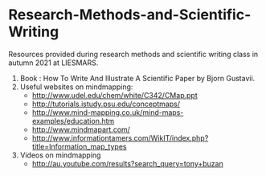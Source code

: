 # Research-Methods-and-Scientific-Writing
Resources provided during research methods and scientific writing class in autumn 2021 at LIESMARS.

1. Book : How To Write And Illustrate A Scientific Paper by Bjorn Gustavii.
2. Useful websites on mindmapping:
    * http://www.udel.edu/chem/white/C342/CMap.ppt
    * http://tutorials.istudy.psu.edu/conceptmaps/
    * http://www.mind-mapping.co.uk/mind-maps-examples/education.htm
    * http://www.mindmapart.com/
    * http://www.informationtamers.com/WikIT/index.php?title=Information_map_types
3. Videos on mindmapping
   * http://au.youtube.com/results?search_query=tony+buzan



